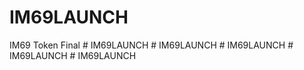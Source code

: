 # IM69LAUNCH
 IM69 Token Final
#   I M 6 9 L A U N C H  
 #   I M 6 9 L A U N C H  
 #   I M 6 9 L A U N C H  
 #   I M 6 9 L A U N C H  
 #   I M 6 9 L A U N C H  
 
